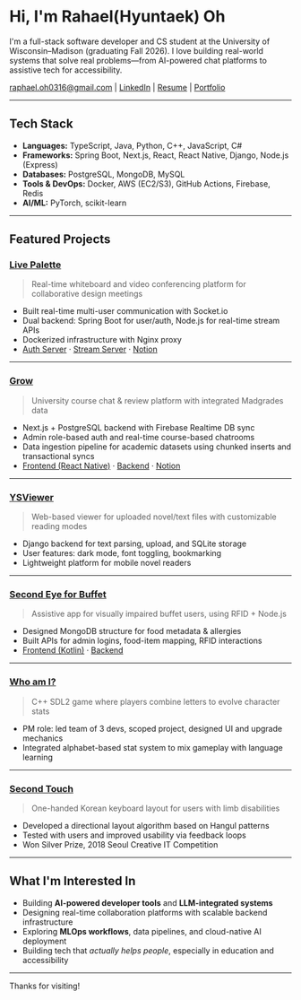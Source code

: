 # Hi, I'm Rahael(Hyuntaek) Oh

I'm a full-stack software developer and CS student at the University of Wisconsin–Madison (graduating Fall 2026). I love building real-world systems that solve real problems—from AI-powered chat platforms to assistive tech for accessibility.

raphael.oh0316@gmail.com | [LinkedIn](https://www.linkedin.com/in/raphael-oh-3155b1332/) | [Resume](https://1drv.ms/b/c/6fbd824c4c15afcd/EU5iB0FN9fZDr4LYCyL3RJQBCLek9TPMvR9pbOnrS7aYZQ?e=NEuVNK) | [Portfolio](https://www.notion.so/Portfolio-27cd0b7951b680aca051d1c3cd7d6ced?source=copy_link)

---

## Tech Stack

- **Languages:** TypeScript, Java, Python, C++, JavaScript, C#
- **Frameworks:** Spring Boot, Next.js, React, React Native, Django, Node.js (Express)
- **Databases:** PostgreSQL, MongoDB, MySQL
- **Tools & DevOps:** Docker, AWS (EC2/S3), GitHub Actions, Firebase, Redis
- **AI/ML:** PyTorch, scikit-learn

---

## Featured Projects

### [Live Palette](https://github.com/jparkrighthere/LivePalette)
> Real-time whiteboard and video conferencing platform for collaborative design meetings

- Built real-time multi-user communication with Socket.io
- Dual backend: Spring Boot for user/auth, Node.js for real-time stream APIs
- Dockerized infrastructure with Nginx proxy  
- [Auth Server](https://github.com/jparkrighthere/LivePalette) · [Stream Server](https://github.com/jparkrighthere/streamServer) · [Notion](https://www.notion.so/Live-Pallete-27dd0b7951b680dc9fdeff701c40d3b3?source=copy_link)

---

### [Grow](https://github.com/raphy0316/BuckyClass-general-api)
> University course chat & review platform with integrated Madgrades data

- Next.js + PostgreSQL backend with Firebase Realtime DB sync
- Admin role-based auth and real-time course-based chatrooms
- Data ingestion pipeline for academic datasets using chunked inserts and transactional syncs
- [Frontend (React Native)](https://github.com/raphy0316/BuckyClass-mobile-ReactNative) · [Backend](https://github.com/raphy0316/BuckyClass-general-api) · [Notion](https://www.notion.so/Grow-27dd0b7951b6804a8a4cf7cb0f7489d1?source=copy_link)

---

### [YSViewer](https://github.com/raphy0316/YSViewer)
> Web-based viewer for uploaded novel/text files with customizable reading modes

- Django backend for text parsing, upload, and SQLite storage
- User features: dark mode, font toggling, bookmarking
- Lightweight platform for mobile novel readers

---

### [Second Eye for Buffet](https://github.com/raphy0316/SecondEyeForBuffetServer)
> Assistive app for visually impaired buffet users, using RFID + Node.js

- Designed MongoDB structure for food metadata & allergies
- Built APIs for admin logins, food-item mapping, RFID interactions
- [Frontend (Kotlin)](https://github.com/raphy0316/SecondEyeForBuffet) · [Backend](https://github.com/raphy0316/SecondEyeForBuffetServer)

---

### [Who am I?](https://github.com/raphy0316/WhoAmI)
> C++ SDL2 game where players combine letters to evolve character stats

- PM role: led team of 3 devs, scoped project, designed UI and upgrade mechanics
- Integrated alphabet-based stat system to mix gameplay with language learning
---

### [Second Touch](https://github.com/raphy0316/SecondHand)
> One-handed Korean keyboard layout for users with limb disabilities

- Developed a directional layout algorithm based on Hangul patterns
- Tested with users and improved usability via feedback loops
- Won Silver Prize, 2018 Seoul Creative IT Competition
---

## What I'm Interested In
- Building **AI-powered developer tools** and **LLM-integrated systems**
- Designing real-time collaboration platforms with scalable backend infrastructure
- Exploring **MLOps workflows**, data pipelines, and cloud-native AI deployment
- Building tech that *actually helps people*, especially in education and accessibility

---

Thanks for visiting!
